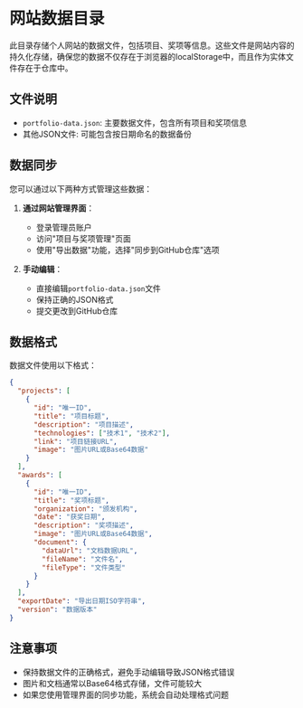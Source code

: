 # 网站数据目录

此目录存储个人网站的数据文件，包括项目、奖项等信息。这些文件是网站内容的持久化存储，确保您的数据不仅存在于浏览器的localStorage中，而且作为实体文件存在于仓库中。

## 文件说明

- `portfolio-data.json`: 主要数据文件，包含所有项目和奖项信息
- 其他JSON文件: 可能包含按日期命名的数据备份

## 数据同步

您可以通过以下两种方式管理这些数据：

1. **通过网站管理界面**：
   - 登录管理员账户
   - 访问"项目与奖项管理"页面
   - 使用"导出数据"功能，选择"同步到GitHub仓库"选项

2. **手动编辑**：
   - 直接编辑`portfolio-data.json`文件
   - 保持正确的JSON格式
   - 提交更改到GitHub仓库

## 数据格式

数据文件使用以下格式：

```json
{
  "projects": [
    {
      "id": "唯一ID",
      "title": "项目标题",
      "description": "项目描述",
      "technologies": ["技术1", "技术2"],
      "link": "项目链接URL",
      "image": "图片URL或Base64数据"
    }
  ],
  "awards": [
    {
      "id": "唯一ID",
      "title": "奖项标题",
      "organization": "颁发机构",
      "date": "获奖日期",
      "description": "奖项描述",
      "image": "图片URL或Base64数据",
      "document": {
        "dataUrl": "文档数据URL",
        "fileName": "文件名",
        "fileType": "文件类型"
      }
    }
  ],
  "exportDate": "导出日期ISO字符串",
  "version": "数据版本"
}
```

## 注意事项

- 保持数据文件的正确格式，避免手动编辑导致JSON格式错误
- 图片和文档通常以Base64格式存储，文件可能较大
- 如果您使用管理界面的同步功能，系统会自动处理格式问题 